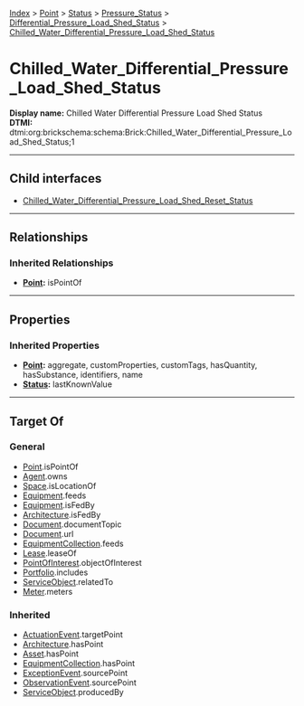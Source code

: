 [Index](../../../../../index.md) > [Point](../../../../Point.md) > [Status](../../../Status.md) > [Pressure_Status](../../Pressure_Status.md) > [Differential_Pressure_Load_Shed_Status](../Differential_Pressure_Load_Shed_Status.md) > [Chilled_Water_Differential_Pressure_Load_Shed_Status](#)
# Chilled_Water_Differential_Pressure_Load_Shed_Status

**Display name:** Chilled Water Differential Pressure Load Shed Status<br />
**DTMI:** dtmi:org:brickschema:schema:Brick:Chilled_Water_Differential_Pressure_Load_Shed_Status;1

---

## Child interfaces
* [Chilled_Water_Differential_Pressure_Load_Shed_Reset_Status](Chilled_Water_Differential_Pressure_Load_Shed_Reset_Status.md)

---

## Relationships

### Inherited Relationships
* **[Point](../../../../Point.md):** isPointOf

---

## Properties

### Inherited Properties
* **[Point](../../../../Point.md):** aggregate, customProperties, customTags, hasQuantity, hasSubstance, identifiers, name
* **[Status](../../../Status.md):** lastKnownValue

---

## Target Of
### General
* [Point](../../../../Point.md).isPointOf
* [Agent](../../../../../Agent/Agent.md).owns
* [Space](../../../../../Space/Space.md).isLocationOf
* [Equipment](../../../../../Asset/Equipment/Equipment.md).feeds
* [Equipment](../../../../../Asset/Equipment/Equipment.md).isFedBy
* [Architecture](../../../../../Space/Architecture/Architecture.md).isFedBy
* [Document](../../../../../Information/Document/Document.md).documentTopic
* [Document](../../../../../Information/Document/Document.md).url
* [EquipmentCollection](../../../../../Collection/Equipment-.md).feeds
* [Lease](../../../../../Event/Lease.md).leaseOf
* [PointOfInterest](../../../../../Information/PointOfInterest.md).objectOfInterest
* [Portfolio](../../../../../Collection/Portfolio.md).includes
* [ServiceObject](../../../../../Information/ServiceObject/ServiceObject.md).relatedTo
* [Meter](../../../../../Asset/Equipment/Meter/Meter.md).meters
### Inherited
* [ActuationEvent](../../../../../Event/Point-/ActuationEvent.md).targetPoint
* [Architecture](../../../../../Space/Architecture/Architecture.md).hasPoint
* [Asset](../../../../../Asset/Asset.md).hasPoint
* [EquipmentCollection](../../../../../Collection/Equipment-.md).hasPoint
* [ExceptionEvent](../../../../../Event/Point-/ExceptionEvent.md).sourcePoint
* [ObservationEvent](../../../../../Event/Point-/ObservationEvent.md).sourcePoint
* [ServiceObject](../../../../../Information/ServiceObject/ServiceObject.md).producedBy
